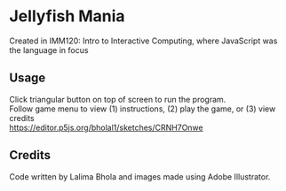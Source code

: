 # Jellyfish Mania  

Created in IMM120: Intro to Interactive Computing, where JavaScript was the language in focus

## Usage
Click triangular button on top of screen to run the program.  
Follow game menu to view (1) instructions, (2) play the game, or (3) view credits   
https://editor.p5js.org/bholal1/sketches/CRNH7Onwe

## Credits
Code written by Lalima Bhola and images made using Adobe Illustrator.
